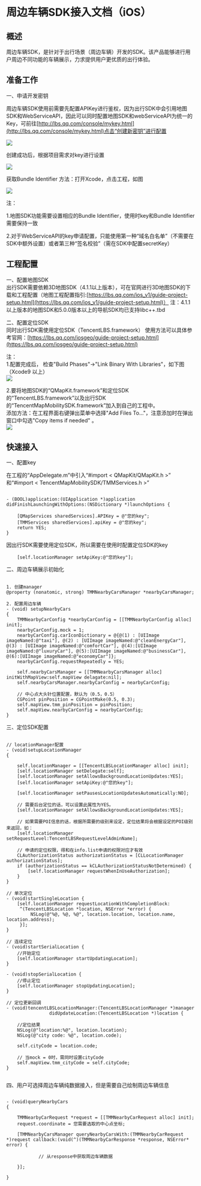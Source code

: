 
# 周边车辆SDK接入文档（iOS）

## 概述

周边车辆SDK，是针对于出行场景（周边车辆）开发的SDK。该产品能够进行用户周边不同功能的车辆展示，力求提供用户更优质的出行体验。

## 准备工作

一、申请开发密钥

周边车辆SDK使用前需要先配置APIKey进行鉴权，因为出行SDK中会引用地图SDK和WebServiceAPI，因此可以同时配置地图SDK和webServiceAPI为统一的Key，可前往[http://lbs.qq.com/console/mykey.html](http://lbs.qq.com/console/mykey.html)点击“创建新密钥”进行配置

![](../Picture1.png)

创建成功后，根据项目需求对key进行设置

![](../Picture2.png)

获取Bundle Identifier 方法：打开Xcode，点击工程，如图

![](../Picture3.png)


注：

1.地图SDK功能需要设置相应的Bundle Identifier，使用时key和Bundle Identifier需要保持一致

2.对于WebServiceAPI的key申请配置，只能使用第一种“域名白名单”（不需要在SDK中额外设置）或者第三种“签名校验”（需在SDK中配置secretKey）


## 工程配置

一、配置地图SDK   
出行SDK需要依赖3D地图SDK（4.1.1以上版本），可在官网进行3D地图SDK的下载和工程配置（地图工程配置指引:[https://lbs.qq.com/ios_v1/guide-project-setup.html](https://lbs.qq.com/ios_v1/guide-project-setup.html)）
注：4.1.1以上版本的地图SDK和5.0.0版本以上的导航SDK均已支持libc++.tbd

二、配置定位SDK      
同时出行SDK需使用定位SDK（TencentLBS.framework）
使用方法可以具体参考官网：[https://lbs.qq.com/iosgeo/guide-project-setup.html](https://lbs.qq.com/iosgeo/guide-project-setup.html)

注：   
1.配置完成后， 检查"Build Phases"->"Link Binary With Libraries"，如下图（Xcode9 以上）   
![](../Picture4.png)   

2.要将地图SDK的“QMapKit.framework”和定位SDK的“TencentLBS.framework”以及出行SDK的“TencentMapMobilitySDK.framework”加入到自己的工程中。   
添加方法：在工程界面右键弹出菜单中选择"Add Files To..."，注意添加时在弹出窗口中勾选"Copy items if needed" 。   
![](../Picture5.png) 

## 快速接入

一、配置key

在工程的“AppDelegate.m”中引入“#import < QMapKit/QMapKit.h >” 和“#import < TencentMapMobilitySDK/TMMServices.h >”

```objc

- (BOOL)application:(UIApplication *)application didFinishLaunchingWithOptions:(NSDictionary *)launchOptions {
    
    [QMapServices sharedServices].APIKey = @"您的key";
    [TMMServices sharedServices].apiKey = @"您的key";
    return YES;
}
```

因出行SDK需要使用定位SDK，所以需要在使用时配置定位SDK的key

```objc
    [self.locationManager setApiKey:@"您的key"];
```

二、周边车辆展示初始化

```objc

1. 创建manager
@property (nonatomic, strong) TMMNearbyCarsManager *nearbyCarsManager;

2. 配置周边车辆
- (void) setupNearbyCars
{
    TMMNearbyCarConfig *nearbyCarConfig = [[TMMNearbyCarConfig alloc] init];
    nearbyCarConfig.mock = 1;
    nearbyCarConfig.carIconDictionary = @{@(1) : [UIImage imageNamed:@"taxi"], @(2) : [UIImage imageNamed:@"cleanEnergyCar"], @(3) : [UIImage imageNamed:@"comfortCar"], @(4):[UIImage imageNamed:@"luxuryCar"], @(5):[UIImage imageNamed:@"businessCar"], @(6):[UIImage imageNamed:@"economyCar"]};
    nearbyCarConfig.requestRepeatedly = YES;
    
    self.nearbyCarsManager = [[TMMNearbyCarsManager alloc] initWithMapView:self.mapView delagate:nil];
    self.nearbyCarsManager.nearbyCarConfig = nearbyCarConfig;
	
	// 中心点大头针位置配置，默认为（0.5，0.5）
	CGPoint pinPosition = CGPointMake(0.5, 0.3);
	self.mapView.tmm_pinPosition = pinPosition;
	self.mapView.nearbyCarConfig = nearbyCarConfig;
}
```

三、定位SDK配置

```objc

// locationManager配置
- (void)setupLocationManager
{
    
    self.locationManager = [[TencentLBSLocationManager alloc] init];
    [self.locationManager setDelegate:self];
    [self.locationManager setAllowsBackgroundLocationUpdates:YES];
    [self.locationManager setApiKey:@"您的key"];
    
    [self.locationManager setPausesLocationUpdatesAutomatically:NO];
    
    // 需要后台定位的话，可以设置此属性为YES。
    [self.locationManager setAllowsBackgroundLocationUpdates:YES];
    
    // 如果需要POI信息的话，根据所需要的级别来设定，定位结果将会根据设定的POI级别来返回，如：
    [self.locationManager setRequestLevel:TencentLBSRequestLevelAdminName];
    
    // 申请的定位权限，得和在info.list申请的权限对应才有效
    CLAuthorizationStatus authorizationStatus = [CLLocationManager authorizationStatus];
    if (authorizationStatus == kCLAuthorizationStatusNotDetermined) {
        [self.locationManager requestWhenInUseAuthorization];
    }
}

// 单次定位
- (void)startSingleLocation {
    [self.locationManager requestLocationWithCompletionBlock:
     ^(TencentLBSLocation *location, NSError *error) {
         NSLog(@"%@, %@, %@", location.location, location.name, location.address);
     }];
}

// 连续定位
- (void)startSerialLocation {
    //开始定位
    [self.locationManager startUpdatingLocation];
}

- (void)stopSerialLocation {
    //停止定位
    [self.locationManager stopUpdatingLocation];
}

// 定位更新回调
- (void)tencentLBSLocationManager:(TencentLBSLocationManager *)manager
                didUpdateLocation:(TencentLBSLocation *)location {
    
    //定位结果
    NSLog(@"location:%@", location.location);
    NSLog(@"city code: %@", location.code);
    
    self.cityCode = location.code;
    
    // 当mock = 0时，需同时设置cityCode
    self.mapView.tmm_cityCode = self.cityCode;
}


```

四、用户可选择周边车辆纯数据接入，但是需要自己绘制周边车辆信息

```objc

- (void)queryNearbyCars
{
    
    TMMNearbyCarRequest *request = [[TMMNearbyCarRequest alloc] init];
    request.coordinate = 您需要选取的中心点坐标;

    [TMMNearbyCarsManager queryNearbyCarsWith:(TMMNearbyCarRequest *)request callback:(void(^)(TMMNearbyCarResponse *response, NSError* error) {
			
			// 从response中获取周边车辆数据
			        
    }];
    
}
```

